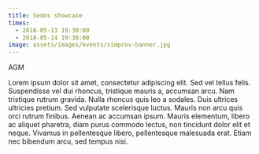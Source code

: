 ```yaml
---
title: Sedos showcase
times:
  - 2018-05-13 19:30:00
  - 2018-05-14 19:30:00
image: assets/images/events/simprov-banner.jpg
---
```


AGM

Lorem ipsum dolor sit amet, consectetur adipiscing elit. Sed vel tellus felis. Suspendisse vel dui rhoncus, tristique mauris a, accumsan arcu. Nam tristique rutrum gravida. Nulla rhoncus quis leo a sodales. Duis ultrices ultricies pretium. Sed vulputate scelerisque luctus. Mauris non arcu quis orci rutrum finibus. Aenean ac accumsan ipsum. Mauris elementum, libero ac aliquet pharetra, diam purus commodo lectus, non tincidunt dolor elit et neque. Vivamus in pellentesque libero, pellentesque malesuada erat. Etiam nec bibendum arcu, sed tempus nisi.
